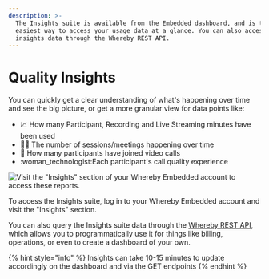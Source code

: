 ```yaml
---
description: >-
  The Insights suite is available from the Embedded dashboard, and is the
  easiest way to access your usage data at a glance. You can also access
  insights data through the Whereby REST API.
---
```


# Quality Insights

You can quickly get a clear understanding of what's happening over time and see the big picture, or get a more granular view for data points like:

* 📈 How many Participant, Recording and Live Streaming minutes have been used
* 👨‍💻 The number of sessions/meetings happening over time
* 👥 How many participants have joined video calls
* :woman\_technologist:Each participant's call quality experience

![Visit the "Insights" section of your Whereby Embedded account to access these reports. ](../../.gitbook/assets/insights_suite_1920x1250.webp)

To access the Insights suite, log in to your Whereby Embedded account and visit the "Insights" section.

You can also query the Insights suite data through the [Whereby REST API](../../reference/whereby-rest-api-reference/#get-meetings), which allows you to programmatically use it for things like billing, operations, or even to create a dashboard of your own.

{% hint style="info" %}
Insights can take 10-15 minutes to update accordingly on the dashboard and via the GET endpoints
{% endhint %}



